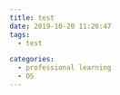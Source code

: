 ```yaml
---
title: test
date: 2019-10-20 11:26:47
tags:
  - test

categories:
  - professional learning
  - OS
---
```

